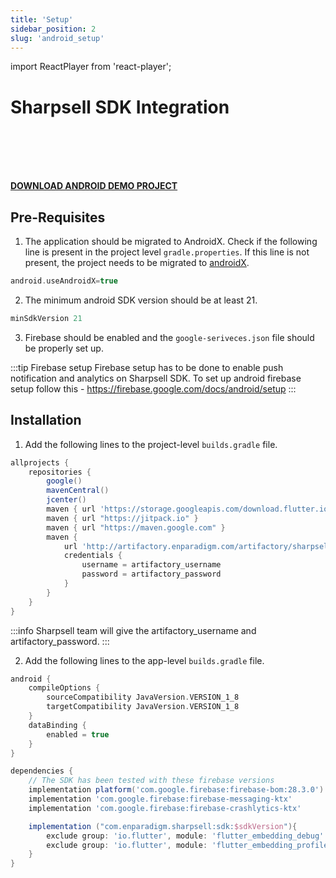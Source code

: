 ```yaml
---
title: 'Setup'
sidebar_position: 2
slug: 'android_setup'
---
```

import ReactPlayer from 'react-player';

# Sharpsell SDK Integration

<br></br>
<ReactPlayer playing controls url='/videos/React_android_integration.mp4'/>
<br></br>

**[DOWNLOAD ANDROID DEMO PROJECT](https://github.com/enparadigm/AndroidSDKDEMO)**

## Pre-Requisites
1. The application should be migrated to AndroidX. Check if the following line is present in the project level `gradle.properties`. If this line is not present, the project needs to be migrated to [androidX][https://developer.android.com/jetpack/androidx/migrate].

```gradle
android.useAndroidX=true
```
2. The minimum android SDK version should be at least 21.
```gradle
minSdkVersion 21
```
3. Firebase should be enabled and the `google-seriveces.json` file should be properly set up.

:::tip Firebase setup
Firebase setup has to be done to enable push notification and analytics on Sharpsell SDK.
To set up android firebase setup follow this - https://firebase.google.com/docs/android/setup
:::

<!-- ## Needed User Permissions 

Sharpsell needs some user permissions like gallery access, camera access etc. To set a profile picture and other features. 

Below we have mentioned what all the permissions will be needed and the reason for that.
1.  -->

## Installation
1. Add the following lines to the project-level `builds.gradle` file.
```gradle
allprojects {
    repositories {
        google()
        mavenCentral()
        jcenter()
        maven { url 'https://storage.googleapis.com/download.flutter.io' }
        maven { url "https://jitpack.io" }
        maven { url "https://maven.google.com" }
        maven {
            url 'http://artifactory.enparadigm.com/artifactory/sharpsell'
            credentials {
                username = artifactory_username
                password = artifactory_password
            }
        }
    }
}
```
:::info
Sharpsell team will give the artifactory_username and artifactory_password. 
:::

2. Add the following lines to the app-level `builds.gradle` file.
```gradle
android {
    compileOptions {
        sourceCompatibility JavaVersion.VERSION_1_8
        targetCompatibility JavaVersion.VERSION_1_8
    }
    dataBinding {
        enabled = true
    }
}

dependencies {
    // The SDK has been tested with these firebase versions
    implementation platform('com.google.firebase:firebase-bom:28.3.0')
    implementation 'com.google.firebase:firebase-messaging-ktx'
    implementation 'com.google.firebase:firebase-crashlytics-ktx'

    implementation ("com.enparadigm.sharpsell:sdk:$sdkVersion"){
        exclude group: 'io.flutter', module: 'flutter_embedding_debug'
        exclude group: 'io.flutter', module: 'flutter_embedding_profile'
    }
}
```


[https://developer.android.com/jetpack/androidx/migrate]: https://developer.android.com/jetpack/androidx/migrate